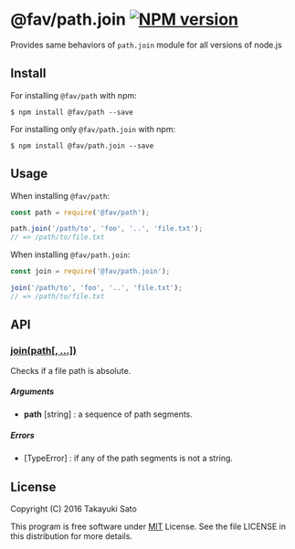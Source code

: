 @fav/path.join [![NPM version][npm-image]][npm-url]
====================

Provides same behaviors of `path.join` module for all versions of node.js

Install
-------

For installing `@fav/path` with npm:

```
$ npm install @fav/path --save
```

For installing only `@fav/path.join` with npm:

```
$ npm install @fav/path.join --save
```

Usage
-----

When installing `@fav/path`:

```js
const path = require('@fav/path');

path.join('/path/to', 'foo', '..', 'file.txt');
// => /path/to/file.txt
```

When installing `@fav/path.join`:

```js
const join = require('@fav/path.join');

join('/path/to', 'foo', '..', 'file.txt');
// => /path/to/file.txt
```

API
---

### <u>join(path[, ...])</u>

Checks if a file path is absolute.

##### Arguments

* **path** [string] : a sequence of path segments.

##### Errors

* [TypeError] : if any of the path segments is not a string.

License
-------

Copyright (C) 2016 Takayuki Sato

This program is free software under [MIT][mit-url] License.
See the file LICENSE in this distribution for more details.

[npm-image]: http://img.shields.io/badge/npm-v0.5.0-blue.svg
[npm-url]: https://www.npmjs.org/package/@fav/path/
[mit-url]: https://opensource.org/licenses/MIT

